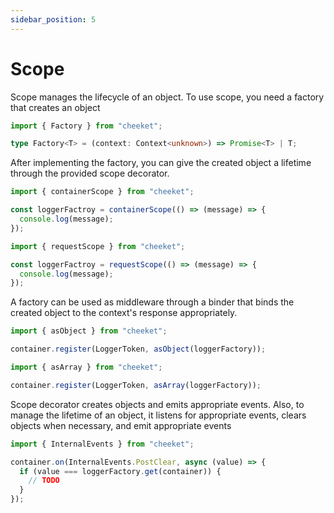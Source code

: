 ```yaml
---
sidebar_position: 5
---
```


# Scope

Scope manages the lifecycle of an object.
To use scope, you need a factory that creates an object

```typescript
import { Factory } from "cheeket";
```
```typescript
type Factory<T> = (context: Context<unknown>) => Promise<T> | T;
```

After implementing the factory, you can give the created object a lifetime through the provided scope decorator.

```typescript
import { containerScope } from "cheeket";

const loggerFactroy = containerScope(() => (message) => {
  console.log(message);
});
```
```typescript
import { requestScope } from "cheeket";

const loggerFactroy = requestScope(() => (message) => {
  console.log(message);
});
```

A factory can be used as middleware through a binder that binds the created object to the context's response appropriately.
```typescript
import { asObject } from "cheeket";

container.register(LoggerToken, asObject(loggerFactory));
```
```typescript
import { asArray } from "cheeket";

container.register(LoggerToken, asArray(loggerFactory));
```

Scope decorator creates objects and emits appropriate events. Also, to manage the lifetime of an object, it listens for appropriate events, clears objects when necessary, and emit appropriate events

```typescript
import { InternalEvents } from "cheeket";

container.on(InternalEvents.PostClear, async (value) => {
  if (value === loggerFactory.get(container)) {
    // TODO
  }
});
```